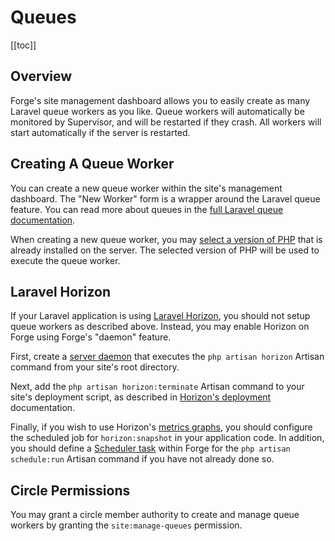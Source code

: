 # Queues

[[toc]]

## Overview

Forge's site management dashboard allows you to easily create as many Laravel queue workers as you like. Queue workers will automatically be monitored by Supervisor, and will be restarted if they crash. All workers will start automatically if the server is restarted.

## Creating A Queue Worker

You can create a new queue worker within the site's management dashboard. The "New Worker" form is a wrapper around the Laravel queue feature. You can read more about queues in the [full Laravel queue documentation](https://laravel.com/docs/queues).

When creating a new queue worker, you may [select a version of PHP](/servers/php) that is already installed on the server. The selected version of PHP will be used to execute the queue worker.

## Laravel Horizon

If your Laravel application is using [Laravel Horizon](https://laravel.com/docs/horizon), you should not setup queue workers as described above. Instead, you may enable Horizon on Forge using Forge's "daemon" feature.

First, create a [server daemon](/resources/daemons#configuring-daemons) that executes the `php artisan horizon` Artisan command from your site's root directory.

Next, add the `php artisan horizon:terminate` Artisan command to your site's deployment script, as described in [Horizon's deployment](https://laravel.com/docs/master/horizon#deploying-horizon) documentation.

Finally, if you wish to use Horizon's [metrics graphs](https://laravel.com/docs/master/horizon#metrics), you should configure the scheduled job for `horizon:snapshot` in your application code. In addition, you should define a [Scheduler task](/resources/scheduler#scheduled-jobs) within Forge for the `php artisan schedule:run` Artisan command if you have not already done so.

## Circle Permissions

You may grant a circle member authority to create and manage queue workers by granting the `site:manage-queues` permission.
